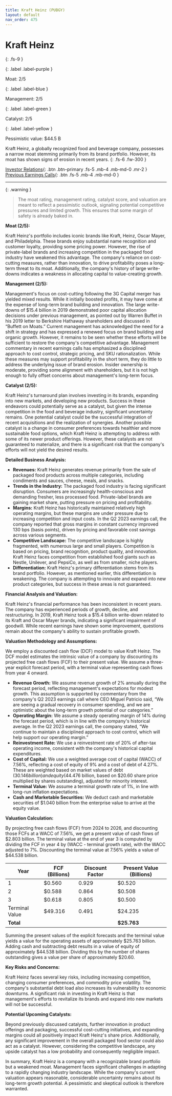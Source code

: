 ```yaml
---
title: Kraft Heinz (PUBGY)
layout: default
nav_order: 475
---
```


# Kraft Heinz
{: .fs-9 }

{: .label .label-purple }

Moat: 2/5

{: .label .label-blue }

Management: 2/5

{: .label .label-green }

Catalyst: 2/5

{: .label .label-yellow }

Pessimistic value: $44.5 B

Kraft Heinz, a globally recognized food and beverage company, possesses a narrow moat stemming primarily from its brand portfolio. However, its moat has shown signs of erosion in recent years.
{: .fs-6 .fw-300 }

[Investor Relations](https://www.google.com/search?q=PUBGY+investor+relations){: .btn .btn-primary .fs-5 .mb-4 .mb-md-0 .mr-2 }
[Previous Earnings Calls](https://discountingcashflows.com/company/PUBGY/transcripts/){: .btn .fs-5 .mb-4 .mb-md-0 }

---

{: .warning } 
>The moat rating, management rating, catalyst score, and valuation are meant to reflect a pessimistic outlook, signaling potential competitive pressures and limited growth. This ensures that some margin of safety is already baked in.


**Moat (2/5):**

Kraft Heinz's portfolio includes iconic brands like Kraft, Heinz, Oscar Mayer, and Philadelphia. These brands enjoy substantial name recognition and customer loyalty, providing some pricing power. However, the rise of private-label brands and increasing competition in the packaged food industry have weakened this advantage. The company's reliance on cost-cutting measures, rather than innovation, to drive profitability poses a long-term threat to its moat. Additionally, the company's history of large write-downs indicates a weakness in allocating capital to value-creating growth.

**Management (2/5):**

Management's focus on cost-cutting following the 3G Capital merger has yielded mixed results. While it initially boosted profits, it may have come at the expense of long-term brand building and innovation. The large write-downs of $15.4 billion in 2019 demonstrated poor capital allocation decisions under previous management, as pointed out by Warren Buffet in his 2019 letter to Berkshire Hathaway shareholders and discussed in “Buffett on Moats.”  Current management has acknowledged the need for a shift in strategy and has expressed a renewed focus on brand building and organic growth. However, it remains to be seen whether these efforts will be sufficient to restore the company's competitive advantage. Management commentary in recent earnings calls has emphasized a disciplined approach to cost control, strategic pricing, and SKU rationalization. While these measures may support profitability in the short term, they do little to address the underlying issue of brand erosion.  Insider ownership is moderate, providing some alignment with shareholders, but it is not high enough to fully offset concerns about management's long-term focus.

**Catalyst (2/5):**

Kraft Heinz's turnaround plan involves investing in its brands, expanding into new markets, and developing new products. Success in these endeavors could potentially serve as a catalyst, but given the intense competition in the food and beverage industry, significant uncertainty remains. One potential catalyst could be the successful integration of recent acquisitions and the realization of synergies. Another possible catalyst is a change in consumer preferences towards healthier and more sustainable food options, which Kraft Heinz is attempting to address with some of its newer product offerings. However, these catalysts are not guaranteed to materialize, and there is a significant risk that the company's efforts will not yield the desired results.

**Detailed Business Analysis:**

* **Revenues:**  Kraft Heinz generates revenue primarily from the sale of packaged food products across multiple categories, including condiments and sauces, cheese, meals, and snacks.  
* **Trends in the Industry:**  The packaged food industry is facing significant disruption. Consumers are increasingly health-conscious and demanding fresher, less processed food. Private-label brands are gaining market share, putting pressure on pricing and profitability.
* **Margins:** Kraft Heinz has historically maintained relatively high operating margins, but these margins are under pressure due to increasing competition and input costs. In the Q2 2023 earnings call, the company reported that gross margins in constant currency improved 130 bps (basis points), driven by pricing and favorable cost savings across various segments.  
* **Competitive Landscape:**  The competitive landscape is highly fragmented, with numerous large and small players. Competition is based on pricing, brand recognition, product quality, and innovation.  Kraft Heinz faces competition from established food giants such as Nestle, Unilever, and PepsiCo, as well as from smaller, niche players.
* **Differentiation:** Kraft Heinz's primary differentiation stems from its brand portfolio. However, as mentioned earlier, this differentiation is weakening. The company is attempting to innovate and expand into new product categories, but success in these areas is not guaranteed.

**Financial Analysis and Valuation:**

Kraft Heinz's financial performance has been inconsistent in recent years. The company has experienced periods of growth, decline, and restructuring.  In 2019, Kraft Heinz took a $15.4 billion write-down related to its Kraft and Oscar Mayer brands, indicating a significant impairment of goodwill.  While recent earnings have shown some improvement, questions remain about the company's ability to sustain profitable growth.

**Valuation Methodology and Assumptions:**

We employ a discounted cash flow (DCF) model to value Kraft Heinz. The DCF model estimates the intrinsic value of a company by discounting its projected free cash flows (FCF) to their present value.  We assume a three-year explicit forecast period, with a terminal value representing cash flows from year 4 onward.

* **Revenue Growth:** We assume revenue growth of 2% annually during the forecast period, reflecting management's expectations for modest growth.  This assumption is supported by commentary from the company's Q2 2023 earnings call where CEO Miguel Patricio said, “We are seeing a gradual recovery in consumer spending, and we are optimistic about the long-term growth potential of our categories.”
* **Operating Margin:** We assume a steady operating margin of 14% during the forecast period, which is in line with the company's historical average.  In the Q2 2023 earnings call, the company stated, “We continue to maintain a disciplined approach to cost control, which will help support our operating margin.”
* **Reinvestment Rate:** We use a reinvestment rate of 20% of after-tax operating income, consistent with the company's historical capital expenditures.
* **Cost of Capital:** We use a weighted average cost of capital (WACC) of 7.56%, reflecting a cost of equity of 9% and a cost of debt of 4.27%. These are weighted based on market values of debt ($30.146 billion) and equity ($44.476 billion, based on $20.60 share price multiplied by shares outstanding), adjusted for minority interest.
* **Terminal Value:** We assume a terminal growth rate of 1%, in line with long-run inflation expectations.
* **Cash and Marketable Securities:**  We deduct cash and marketable securities of $1.040 billion from the enterprise value to arrive at the equity value.

**Valuation Calculation:**

By projecting free cash flows (FCF) from 2024 to 2026, and discounting those FCFs at a WACC of 7.56%, we get a present value of cash flows of $2.803 billion. The terminal value at the end of year 3 is computed by dividing the FCF in year 4 by (WACC - terminal growth rate), with the WACC adjusted to 7%. Discounting the terminal value at 7.56% yields a value of $44.538 billion.

| Year | FCF (Billions) | Discount Factor | Present Value (Billions) |
|---|---|---|---|
| 1 | $0.560 | 0.929 | $0.520 |
| 2 | $0.588 | 0.864 | $0.508 |
| 3 | $0.618 | 0.805 | $0.500 |
| Terminal Value | $49.316 | 0.491 | $24.235 |
| **Total** |  |  | **$25.763** |

Summing the present values of the explicit forecasts and the terminal value yields a value for the operating assets of approximately $25.763 billion. Adding cash and subtracting debt results in a value of equity of approximately $44.538 billion. Dividing this by the number of shares outstanding gives a value per share of approximately $20.60. 

**Key Risks and Concerns:**

Kraft Heinz faces several key risks, including increasing competition, changing consumer preferences, and commodity price volatility.  The company's substantial debt load also increases its vulnerability to economic downturns. A significant risk in investing in Kraft Heinz is that management's efforts to revitalize its brands and expand into new markets will not be successful.


**Potential Upcoming Catalysts:**

Beyond previously discussed catalysts, further innovation in product offerings and packaging, successful cost-cutting initiatives, and expanding margins could all positively impact Kraft Heinz's share price. Additionally, any significant improvement in the overall packaged food sector could also act as a catalyst. However, considering the competitive landscape, any upside catalyst has a low probability and consequently negligible impact.


In summary, Kraft Heinz is a company with a recognizable brand portfolio but a weakened moat.  Management faces significant challenges in adapting to a rapidly changing industry landscape.  While the company's current valuation appears reasonable, considerable uncertainty remains about its long-term growth potential.  A pessimistic and skeptical outlook is therefore warranted.
